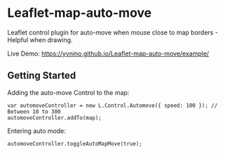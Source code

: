 # Leaflet-map-auto-move

Leaflet control plugin for auto-move when mouse close to map borders - Helpful when drawing.

Live Demo: https://yvnino.github.io/Leaflet-map-auto-move/example/

## Getting Started

Adding the auto-move Control to the map:

```
var automoveController = new L.Control.Automove({ speed: 100 }); // Between 10 to 300
automoveController.addTo(map);
```
Entering auto mode:

```
automoveController.toggleAutoMapMove(true);
```

